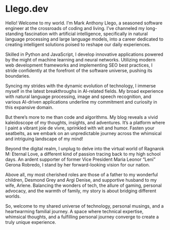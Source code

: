 # Llego.dev

Hello! Welcome to my world. I’m Mark Anthony Llego, a seasoned software engineer at the crossroads of coding and living. I’ve channeled my long-standing fascination with artificial intelligence, specifically in natural language processing and large language models, into a career dedicated to creating intelligent solutions poised to reshape our daily experiences.

Skilled in Python and JavaScript, I develop innovative applications powered by the might of machine learning and neural networks. Utilizing modern web development frameworks and implementing SEO best practices, I stride confidently at the forefront of the software universe, pushing its boundaries.

Syncing my strides with the dynamic evolution of technology, I immerse myself in the latest breakthroughs in AI-related fields. My broad experience with natural language processing, image and speech recognition, and various AI-driven applications underline my commitment and curiosity in this expansive domain.

But there’s more to me than code and algorithms. My blog reveals a vivid kaleidoscope of my thoughts, insights, and adventures. It’s a platform where I paint a vibrant joie de vivre, sprinkled with wit and humor. Fasten your seatbelts, as we embark on an unpredictable journey across the whimsical and intriguing landscape of my mind!

Beyond the digital realm, I unplug to delve into the virtual world of Ragnarok M: Eternal Love, a different kind of passion tracing back to my high school days. An ardent supporter of former Vice President Maria Leonor “Leni” Gerona Robredo, I stand by her forward-looking vision for our nation.

Above all, my most cherished roles are those of a father to my wonderful children, Desmond Grey and Argi Denise, and supportive husband to my wife, Arlene. Balancing the wonders of tech, the allure of gaming, personal advocacy, and the warmth of family, my story is about bridging different worlds.

So, welcome to my shared universe of technology, personal musings, and a heartwarming familial journey. A space where technical expertise, whimsical thoughts, and a fulfilling personal journey converge to create a truly unique experience.
